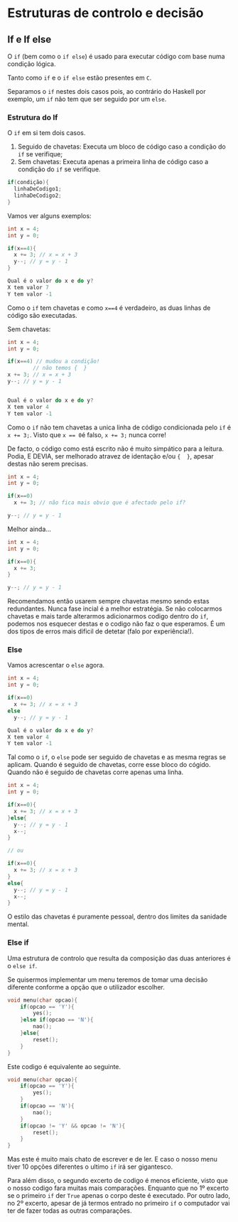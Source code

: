 # Estruturas de controlo e decisão

## If e If else
O `if` (bem como o `if else`) é usado para executar código com base numa condição lógica.

Tanto como `if` e o `if else` estão presentes em `C`.

Separamos o `if` nestes dois casos pois, ao contrário do Haskell por exemplo, um `if` não tem que ser seguido por um `else`.

### Estrutura do If

O `if` em si tem dois casos.
1. Seguido de chavetas: Executa um bloco de código caso a condição do `if` se verifique;
2. Sem chavetas: Executa apenas a primeira linha de código caso a condição do `if` se verifique.

```C
if(condição){
  linhaDeCodigo1;
  linhaDeCodigo2;
}
```

Vamos ver alguns exemplos:
```C
int x = 4;
int y = 0;

if(x==4){
  x += 3; // x = x + 3
  y--; // y = y - 1
}

Qual é o valor do x e do y?
X tem valor 7
Y tem valor -1
```
Como o `if` tem chavetas e como `x==4` é verdadeiro, as duas linhas de código são executadas.

Sem chavetas:
```C
int x = 4;
int y = 0;

if(x==4) // mudou a condição!
        // não temos {  }
x += 3; // x = x + 3
y--; // y = y - 1


Qual é o valor do x e do y?
X tem valor 4
Y tem valor -1
```
Como o `if` não tem chavetas a unica linha de código condicionada pelo `if` é `x += 3;`.
Visto que `x == 0`é falso, `x += 3;` nunca corre!

De facto, o código como está escrito não é muito simpático para a leitura. Podia, E DEVIA, ser melhorado atravez de identação e/ou `{  }`, apesar destas não serem precisas.
```C
int x = 4;
int y = 0;

if(x==0)
  x += 3; // não fica mais obvio que é afectado pelo if?

y--; // y = y - 1
```
Melhor ainda...
```C
int x = 4;
int y = 0;

if(x==0){
  x += 3;
}

y--; // y = y - 1
```

Recomendamos então usarem sempre chavetas mesmo sendo estas redundantes. Nunca fase incial é a melhor estratégia. Se não colocarmos chavetas e mais tarde alterarmos
 adicionarmos codigo dentro do `if`, podemos nos esquecer destas e o codigo não faz o que esperamos. É um dos tipos de erros mais dificil de detetar
 (falo por experiência!).

### Else

Vamos acrescentar o `else` agora.
```C
int x = 4;
int y = 0;

if(x==0)
  x += 3; // x = x + 3
else
  y--; // y = y - 1

Qual é o valor do x e do y?
X tem valor 4
Y tem valor -1
```
Tal como o `if`, o `else` pode ser seguido de chavetas e as mesma regras se aplicam.
Quando é seguido de chavetas, corre esse bloco do cógido.
Quando não é seguido de chavetas corre apenas uma linha.
```C
int x = 4;
int y = 0;

if(x==0){
  x += 3; // x = x + 3
}else{
  y--; // y = y - 1
  x--;
}

// ou

if(x==0){
  x += 3; // x = x + 3
}
else{
  y--; // y = y - 1
  x--;
}
```
O estilo das chavetas é puramente pessoal, dentro dos limites da sanidade mental.

### Else if
Uma estrutura de controlo que resulta da composição das duas anteriores é o `else if`.

Se quisermos implementar um menu teremos de tomar uma decisão diferente conforme a opção que o utilizador escolher.
```C
void menu(char opcao){
    if(opcao == 'Y'){
        yes();
    }else if(opcao == 'N'){
        nao();
    }else{
        reset();
    }
}
```
Este codigo é equivalente ao seguinte.
```C
void menu(char opcao){
    if(opcao == 'Y'){
        yes();
    }
    if(opcao == 'N'){
        nao();
    }
    if(opcao != 'Y' && opcao != 'N'){
        reset();
    }
}
```
Mas este é muito mais chato de escrever e de ler. E caso o nosso menu tiver 10 opções diferentes o ultimo `if` irá ser gigantesco.

Para além disso, o segundo excerto de codigo é menos eficiente, visto que o nosso codigo fara muitas mais comparações. Enquanto que no 1º excerto se o primeiro `if`
 der `True` apenas o corpo deste é executado. Por outro lado, no 2º excerto, apesar de já termos entrado no primeiro `if` o computador vai ter de fazer todas as
 outras comparações.
